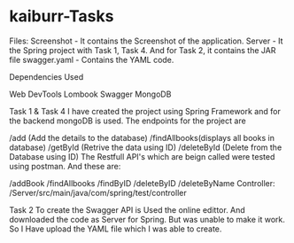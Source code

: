 # kaiburr-Tasks
Files:
Screenshot - It contains the Screenshot of the application.
Server - It the Spring project with Task 1, Task 4. And for Task 2, it contains the JAR file 
swagger.yaml - Contains the YAML code.



Dependencies Used

Web
DevTools
Lombook
Swagger
MongoDB

Task 1 & Task 4
I have created the project using Spring Framework and for the backend mongoDB is used. The endpoints for the project are

/add (Add the details to the database)
/findAllbooks(displays all books in database)
/getById (Retrive the data using ID)
/deleteById (Delete from the Database using ID)
The Restfull API's which are beign called were tested using postman. And these are:

/addBook
/findAllbooks
/findByID
/deleteByID
/deleteByName
Controller: /Server/src/main/java/com/spring/test/controller


Task 2
To create the Swagger API is Used the online edittor. And downloaded the code as Server for Spring. But was unable to make it work. So I Have upload the YAML file which I was able to create.
